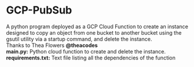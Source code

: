 # GCP-PubSub  
A python program deployed as a GCP Cloud Function to create an instance designed to copy an object from one bucket to another bucket using the gsutil utility via a startup command, and delete the instance.  
Thanks to Thea Flowers **@theacodes**  
**main.py:** Python cloud function to create and delete the instance.  
**requirements.txt:** Text file listing all the dependencies of the function

